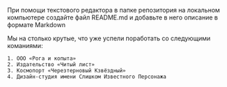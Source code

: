 При помощи текстового редактора в папке репозитория на локальном компьютере создайте файл README.md и добавьте в него описание в формате Markdown

Мы на столько крутые, что уже успели поработать со следующими команиями:

    1. ООО «Рога и копыта»
    2. Издательство «Читый лист»
    3. Космопорт «Черезтерновый Кзвёздный»
    4. Дизайн-студия имени Слишком Известного Персонажа